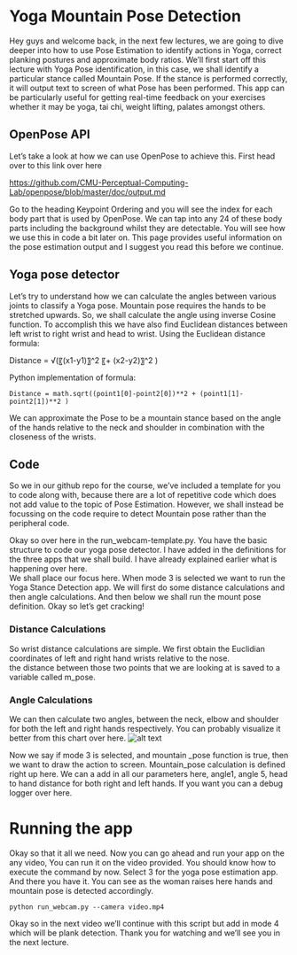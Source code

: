 # Yoga Mountain Pose Detection

Hey guys and welcome back, in the next few lectures, we are going to dive deeper into how to use Pose Estimation to identify actions in Yoga, correct planking postures and approximate body ratios. We’ll first start off this lecture with Yoga Pose identification, in this case, we shall identify a particular stance called Mountain Pose. If the stance is performed correctly, it will output text to screen of what Pose has been performed. This app can be particularly useful for getting real-time feedback on your exercises whether it may be yoga, tai chi, weight lifting, palates amongst others.

## OpenPose API

Let’s take a look at how we can use OpenPose to achieve this. 
First head over to this link over here

https://github.com/CMU-Perceptual-Computing-Lab/openpose/blob/master/doc/output.md

Go to the heading Keypoint Ordering and you will see the index for each body part that is used by OpenPose. We can tap into any 24 of these body parts including the background whilst they are detectable. You will see how we use this in code a bit later on. This page provides useful information on the pose estimation output and I suggest you read this before we continue.

## Yoga pose detector
Let’s try to understand how we can calculate the angles between various joints to classify a Yoga pose. 
	Mountain pose requires the hands to be stretched upwards. So, we shall calculate the angle using inverse Cosine function.
	To accomplish this we have also find Euclidean distances between left wrist to right wrist and head to wrist.
	Using the Euclidean distance formula: 
	
Distance =  √(〖(x1-y1)〗^2 〖+  (x2-y2)〗^2 )

Python implementation of formula: 

```Distance = math.sqrt((point1[0]-point2[0])**2 + (point1[1]-point2[1])**2 )```

We can approximate the Pose to be a mountain stance based on the angle of the hands relative to the neck and shoulder in combination with the closeness of the wrists. 

## Code
So we in our github repo for the course, we’ve included a template for you to code along with, because there are a lot of repetitive code which does not add value to the topic of Pose Estimation. However, we shall instead be focussing on the code require to detect Mountain pose rather than the peripheral code.

Okay so over here in the run_webcam-template.py. You have the basic structure to code our yoga pose detector. I have added in the definitions for the three apps that we shall build. I have already explained earlier what is happening over here.  
We shall place our focus here. When mode 3 is selected we want to run the Yoga Stance Detection app. 
We will first do some distance calculations and then angle calculations. And then below we shall run the mount pose definition. Okay so let’s get cracking!

### Distance Calculations
So wrist distance calculations are simple. We first obtain the Euclidian coordinates of left and right hand wrists relative to the nose.  
the distance between those two points that we are looking at is saved to a variable called m_pose.

### Angle Calculations
We can then calculate two angles, between the neck, elbow and shoulder for both the left and right hands respectively.  You can probably visualize it better from this chart over here. 
![alt text](https://github.com/CMU-Perceptual-Computing-Lab/openpose/raw/master/doc/media/keypoints_pose_25.png)

Now we say if mode 3 is selected, and mountain _pose function is true, then we want to draw the action to screen. 
Mountain_pose calculation is defined right up here. We can a add in all our parameters here, angle1, angle 5, head to hand distance for both right and left hands.
If you want you can a debug logger over here.

# Running the app

Okay so that it all we need. Now you can go ahead and run your app on the any video, You can run it on the video provided. You should know how to execute the command by now.  Select 3 for the yoga pose estimation app. And there you have it. You can see as the woman raises here hands and mountain pose is detected accordingly.

```python run_webcam.py --camera video.mp4 ```

Okay so in the next video we’ll continue with this script but add in mode 4 which will be plank detection. Thank you for watching and we’ll see you in the next lecture.
